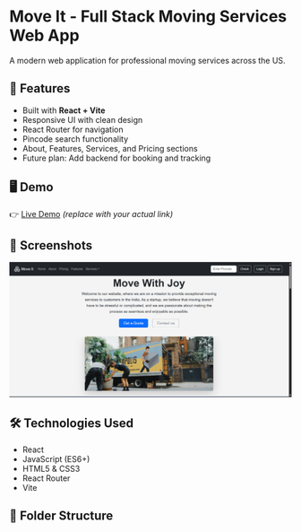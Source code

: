 # Move It - Full Stack Moving Services Web App

A modern web application for professional moving services across the US.

## 🚀 Features

- Built with **React + Vite**
- Responsive UI with clean design
- React Router for navigation
- Pincode search functionality
- About, Features, Services, and Pricing sections
- Future plan: Add backend for booking and tracking

## 🖥️ Demo

👉 [Live Demo](https://your-deployed-link.vercel.app/) *(replace with your actual link)*

## 📸 Screenshots


![Home](public/screenshots/Home.png)

## 🛠️ Technologies Used

- React
- JavaScript (ES6+)
- HTML5 & CSS3
- React Router
- Vite

## 📂 Folder Structure

